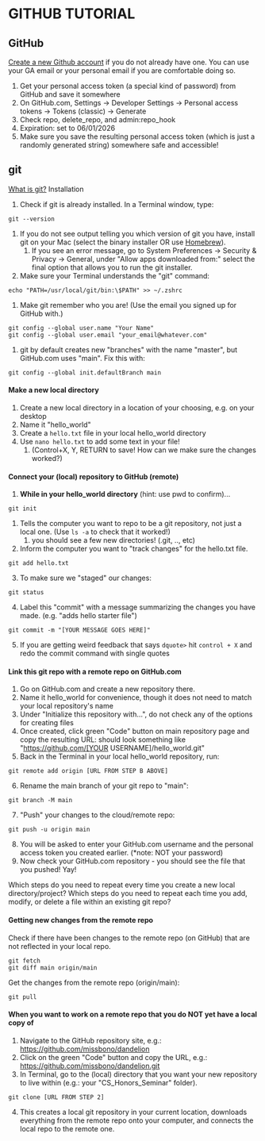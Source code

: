 # GITHUB TUTORIAL

## GitHub
[Create a new Github account](https://github.com/) if you do not already have one. You can use your GA email or your personal email if you are comfortable doing so.
1. Get your personal access token (a special kind of password) from GitHub and save it somewhere
1. On GitHub.com,
Settings → Developer Settings → Personal access tokens → Tokens (classic) → Generate
1. Check repo, delete_repo, and admin:repo_hook
1. Expiration: set to 06/01/2026
1. Make sure you save the resulting personal access token (which is just a randomly generated string) somewhere safe and accessible!

## git
[What is git?](https://launchschool.com/books/git/read/introduction#whatisversioncontrol)
Installation
1. Check if git is already installed. In a Terminal window, type:
```
git --version
```
1. If you do not see output telling you which version of git you have, install git on your Mac (select the binary installer OR use [Homebrew](brew.sh)).
    1. If you see an error message, go to System Preferences → Security & Privacy → General, under "Allow apps downloaded from:" select the final option that allows you to run the git installer.
1. Make sure your Terminal understands the "git" command:
```
echo "PATH=/usr/local/git/bin:\$PATH" >> ~/.zshrc
```
1. Make git remember who you are! (Use the email you signed up for GitHub with.)
   
```
git config --global user.name "Your Name"
git config --global user.email "your_email@whatever.com"
```
1. git by default creates new "branches" with the name "master", but GitHub.com uses "main". Fix this with:
```
git config --global init.defaultBranch main
```
#### Make a new local directory
1. Create a new local directory in a location of your choosing, e.g. on your desktop
2. Name it "hello_world"
3. Create a ```hello.txt``` file in your local hello_world directory
4. Use ```nano hello.txt``` to add some text in your file!
   1. (Control+X, Y, RETURN to save! How can we make sure the changes worked?)
#### Connect your (local) repository to GitHub (remote)
1. **While in your hello_world directory** (hint: use pwd to confirm)...
```
git init
```
1. Tells the computer you want to repo to be a git repository, not just a local one. (Use ```ls -a``` to check that it worked!)
   1. you should see a few new directories! (.git, .., etc)
1. Inform the computer you want to "track changes" for the hello.txt file.
```
git add hello.txt
```
3. To make sure we "staged" our changes:
```
git status
```
4. Label this "commit" with a message summarizing the changes you have made. (e.g. "adds hello starter file")
```
git commit -m "[YOUR MESSAGE GOES HERE]"
```
5. If you are getting weird feedback that says ```dquote>``` hit ```control + X``` and redo the commit command with single quotes

#### Link this git repo with a remote repo on GitHub.com
1. Go on GitHub.com and create a new repository there.
1. Name it hello_world for convenience, though it does not need to match your local repository's name
1. Under "Initialize this repository with…", do not check any of the options for creating files
1. Once created, click green "Code" button on main repository page and copy the resulting URL: should look something like "https://github.com/[YOUR USERNAME]/hello_world.git"
1. Back in the Terminal in your local hello_world repository, run:
```
git remote add origin [URL FROM STEP B ABOVE]
```
6. Rename the main branch of your git repo to "main":
```
git branch -M main
```
7. "Push" your changes to the cloud/remote repo:
```
git push -u origin main
```
8. You will be asked to enter your GitHub.com username and the personal access token you created earlier. (*note: NOT your password)
9. Now check your GitHub.com repository - you should see the file that you pushed! Yay!

Which steps do you need to repeat every time you create a new local directory/project?
Which steps do you need to repeat each time you add, modify, or delete a file within an existing git repo?

#### Getting new changes from the remote repo
Check if there have been changes to the remote repo (on GitHub) that are not reflected in your local repo.
```
git fetch
git diff main origin/main
```
Get the changes from the remote repo (origin/main):
```
git pull
```

#### When you want to work on a remote repo that you do NOT yet have a local copy of
1. Navigate to the GitHub repository site, e.g.: https://github.com/missbono/dandelion 
1. Click on the green "Code" button and copy the URL, e.g.: https://github.com/missbono/dandelion.git
1. In Terminal, go to the (local) directory that you want your new repository to live within (e.g.: your "CS_Honors_Seminar" folder).
```
git clone [URL FROM STEP 2] 
```
4. This creates a local git repository in your current location, downloads everything from the remote repo onto your computer, and connects the local repo to the remote one.


